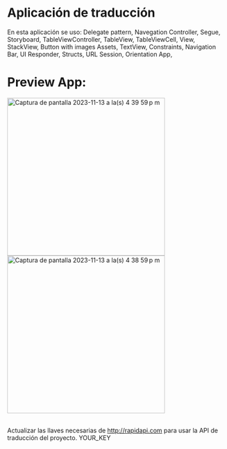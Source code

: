 # Aplicación de traducción
En esta aplicación se uso:
  Delegate pattern, 
  Navegation Controller, 
  Segue, 
  Storyboard, 
  TableViewController, 
  TableView, 
  TableViewCell, 
  View, 
  StackView, 
  Button with images Assets, 
  TextView, 
  Constraints, 
  Navigation Bar, 
  UI Responder, 
  Structs,
  URL Session,
  Orientation App, 
  

# Preview App:
<img width="363" alt="Captura de pantalla 2023-11-13 a la(s) 4 39 59 p m" src="https://github.com/Cintia333Nun/MyTranslateApp/assets/55222275/a225e179-0a80-4cb3-b82f-e314a22aa98d">

<img width="363" alt="Captura de pantalla 2023-11-13 a la(s) 4 38 59 p m" src="https://github.com/Cintia333Nun/MyTranslateApp/assets/55222275/83638375-1b4d-4ae7-a4fc-47a6d9f070f7">


<br/>Actualizar las llaves necesarias de http://rapidapi.com para usar la API de traducción del proyecto. YOUR_KEY<br/>
